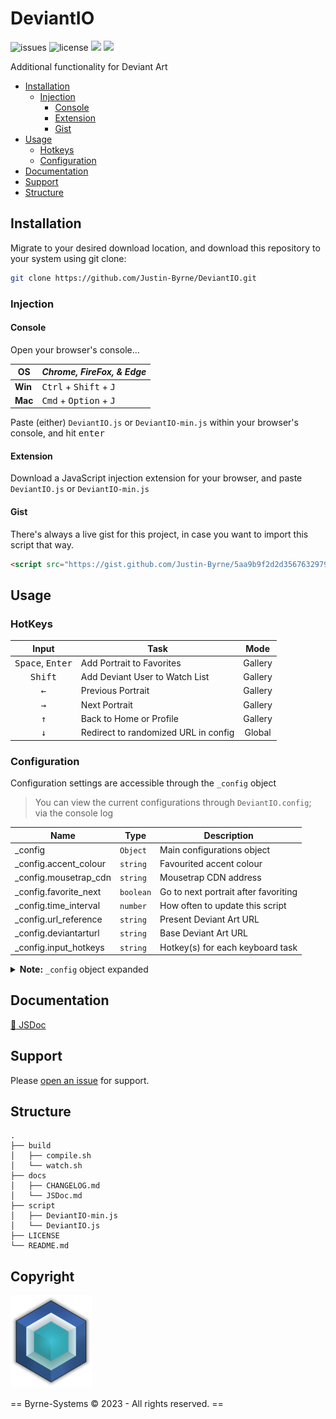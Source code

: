 # DeviantIO

![issues](https://img.shields.io/github/issues/Justin-Byrne/DeviantIO?style=flat-square)
![license](https://img.shields.io/github/license/Justin-Byrne/DeviantIO?style=flat-square)
<img src="https://img.shields.io/badge/Version-0.0.2-green?style=flat-square" />
<img src="https://img.shields.io/github/languages/code-size/Justin-Byrne/DeviantIO?style=flat-square" />

Additional functionality for Deviant Art

- [Installation](#installation)
  - [Injection](#injection)
    - [Console](#console)
    - [Extension](#extension)
    - [Gist](#gist)
- [Usage](#usage)
  - [Hotkeys](#hotkeys)
  - [Configuration](#configuration)
- [Documentation](#documentation)
- [Support](#support)
- [Structure](#structure)

## Installation

Migrate to your desired download location, and download this repository to your system using git clone:

```sh
git clone https://github.com/Justin-Byrne/DeviantIO.git
```

### Injection

#### Console

Open your browser's console...

| OS      | *Chrome, FireFox, & Edge* 						   |
| ------- | -------------------------------------------------- |
| **Win** | <kbd>Ctrl</kbd> + <kbd>Shift</kbd>  + <kbd>J</kbd> |
| **Mac** | <kbd>Cmd</kbd>  + <kbd>Option</kbd> + <kbd>J</kbd> |

Paste (either) `DeviantIO.js` or `DeviantIO-min.js` within your browser's console, and hit <kbd>enter</kbd>

#### Extension

Download a JavaScript injection extension for your browser, and paste `DeviantIO.js` or `DeviantIO-min.js`

#### Gist

There's always a live gist for this project, in case you want to import this script that way.

```HTML
<script src="https://gist.github.com/Justin-Byrne/5aa9b9f2d2d3567632979e48126900b1.js"></script>
```

## Usage

### HotKeys

| Input                              | Task                                     | Mode      |
| :--------------------------------: | ---------------------------------------- | :-------: |
| <kbd>Space</kbd>, <kbd>Enter</kbd> | Add Portrait to Favorites                | Gallery   |
| <kbd>Shift</kbd>                   | Add Deviant User to Watch List           | Gallery   |
| <kbd>←</kbd>                       | Previous Portrait                        | Gallery   |
| <kbd>→</kbd>                       | Next Portrait                            | Gallery   |
| <kbd>↑</kbd>                       | Back to Home or Profile                  | Gallery   |
| <kbd>↓</kbd>                       | Redirect to randomized URL in config     | Global    |

### Configuration

Configuration settings are accessible through the `_config` object

> You can view the current configurations through `DeviantIO.config`; via the console log

| Name                    | Type      | Description                          |
| ----------------------- | --------- | ------------------------------------ |
| _config               | `Object`  | Main configurations object           |
| _config.accent_colour | `string`  | Favourited accent colour             |
| _config.mousetrap_cdn | `string`  | Mousetrap CDN address                |
| _config.favorite_next | `boolean` | Go to next portrait after favoriting |
| _config.time_interval | `number`  | How often to update this script      |
| _config.url_reference | `string`  | Present Deviant Art URL              |
| _config.deviantarturl | `string`  | Base Deviant Art URL                 |
| _config.input_hotkeys | `string`  | Hotkey(s) for each keyboard task     |

<details>

<summary><b>Note:</b> <code>_config</code> object expanded</summary>

```Javascript
/**
 * Main configuration settings
 * @global
 * @constant        {Object}  _config                       Main configurations object
 * @param           {string}  _config.accent_colour         Favourited accent colour
 * @param           {string}  _config.mousetrap_cdn         Mousetrap CDN address
 * @param           {boolean} _config.favorite_next         Go to next portrait after favoriting
 * @param           {number}  _config.time_interval         How often to update this script
 * @param           {string}  _config.url_reference         Present Deviant Art URL
 * @param           {string}  _config.deviantarturl         Base Deviant Art URL
 * @param           {string}  _config.input_hotkeys         Hotkey(s) associated with each keyboard task; @see _keyboard_tasks
 */
let _config =
{
    accent_colour: 'rgba(118, 228, 177, 1)',
    mousetrap_cdn: '//cdnjs.cloudflare.com/ajax/libs/mousetrap/1.4.6/mousetrap.min.js',
    favorite_next: true,
    time_interval: 500,
    url_reference: undefined,                       // Note: defined at runtime
    deviantarturl: 'https://www.deviantart.com',
    input_hotkeys:
    {
        favorite: [ "space", "enter" ],
        watch:    [ "shift"          ],
        previous: [ "left"           ],
        next:     [ "right"          ],
        home:     [ "up"             ],
        redirect: [ "down"           ],
        user:     [ "/"              ]
    }
}
```

</details>

## Documentation

[:book: JSDoc](https://github.com/Justin-Byrne/DeviantIO/blob/main/docs/JSDoc.md)


## Support

Please [open an issue](https://github.com/Justin-Byrne/DeviantIO/issues/new) for support.

## Structure

```
.
├── build
│   ├── compile.sh
│   └── watch.sh
├── docs
│   ├── CHANGELOG.md
│   └── JSDoc.md
├── script
│   ├── DeviantIO-min.js
│   └── DeviantIO.js
├── LICENSE
└── README.md
```
 
## Copyright

![Byrne-Systems](https://github.com/Justin-Byrne/DeviantIO/blob/main/images/cube_sm.png)

== Byrne-Systems © 2023 - All rights reserved. ==
